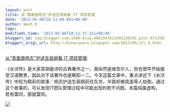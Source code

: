 ```yaml
--- 
layout: post 
title: 从"青面兽杨志"护送生辰纲看 IT 项目管理 
date: '2013-05-06T18:11:00.001+08:00' 
author: Wenh Q
tags:
modified\_time: '2013-05-06T18:11:37.151+08:00' 
blogger\_id: tag:blogger.com,1999:blog-4961947611491238191.post-6713562670113122733
blogger\_orig\_url: http://binaryware.blogspot.com/2013/05/it\_6.html
--- 
```

[从"青面兽杨志"护送生辰纲看 IT
项目管理](http://my.oschina.net/barrywey/blog/127617):

《水浒传》是大家耳熟能详的古典著作之一，我纵然是维吾尔人，但也很早开始接受汉语教育，因此对于该著作也是略知一二。今天这篇文章中，重点讲述下《水浒
传》中较为精彩的故事：杨志护送生辰纲前往东京，半路却被晁盖等人劫取。通过这个故事的，可以发现IT团队管理过程中可能出现的若干问题。本篇纯属虚构，
若有雷同，那就雷同。

![](http://static.oschina.net/uploads/space/2013/0506/064621_7inX_12.jpg)
